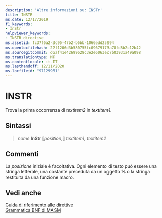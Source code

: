 ```yaml
---
description: 'Altre informazioni su: INSTr'
title: INSTR
ms.date: 12/17/2019
f1_keywords:
- InStr
helpviewer_keywords:
- INSTR directive
ms.assetid: fc37f6a2-3c95-47b2-b6bb-1066edd25994
ms.openlocfilehash: 22f1206d3b580755fc09679173a78fd8b2c12b42
ms.sourcegitcommit: d6af41e42699628c3e2e6063ec7b03931a49a098
ms.translationtype: MT
ms.contentlocale: it-IT
ms.lasthandoff: 12/11/2020
ms.locfileid: "97129961"
---
```

# <a name="instr"></a>INSTR

Trova la prima occorrenza di *textitem2* in *textitem1*.

## <a name="syntax"></a>Sintassi

> *nome* **InStr** ⟦*position*__,__⟧ *textitem1*__,__ *textitem2*

## <a name="remarks"></a>Commenti

La *posizione* iniziale è facoltativa. Ogni elemento di testo può essere una stringa letterale, una costante preceduta da un oggetto **%** o la stringa restituita da una funzione macro.

## <a name="see-also"></a>Vedi anche

[Guida di riferimento alle direttive](directives-reference.md)\
[Grammatica BNF di MASM](masm-bnf-grammar.md)
